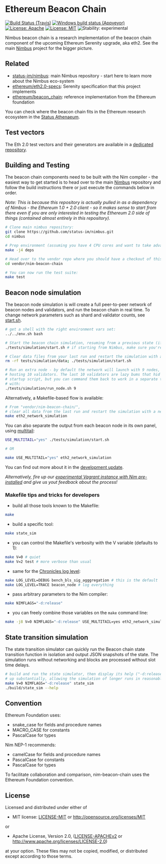 # Ethereum Beacon Chain
[![Build Status (Travis)](https://img.shields.io/travis/status-im/nim-beacon-chain/master.svg?label=Linux%20/%20macOS "Linux/macOS build status (Travis)")](https://travis-ci.org/status-im/nim-beacon-chain)
[![Windows build status (Appveyor)](https://img.shields.io/appveyor/ci/nimbus/nim-beacon-chain/master.svg?label=Windows "Windows build status (Appveyor)")](https://ci.appveyor.com/project/nimbus/nim-beacon-chain)
[![License: Apache](https://img.shields.io/badge/License-Apache%202.0-blue.svg)](https://opensource.org/licenses/Apache-2.0)
[![License: MIT](https://img.shields.io/badge/License-MIT-blue.svg)](https://opensource.org/licenses/MIT)
![Stability: experimental](https://img.shields.io/badge/stability-experimental-orange.svg)

Nimbus beacon chain is a research implementation of the beacon chain component of the upcoming Ethereum Serenity upgrade, aka eth2. See the main [Nimbus](https://github.com/status-im/nimbus/) project for the bigger picture.

## Related

* [status-im/nimbus](https://github.com/status-im/nimbus/): main Nimbus repository - start here to learn more about the Nimbus eco-system
* [ethereum/eth2.0-specs](https://github.com/ethereum/eth2.0-specs/blob/master/specs/core/0_beacon-chain.md): Serenity specification that this project implements
* [ethereum/beacon_chain](https://github.com/ethereum/beacon_chain): reference implementation from the Ethereum foundation

You can check where the beacon chain fits in the Ethereum research ecosystem in the [Status Athenaeum](https://github.com/status-im/athenaeum/blob/b465626cc551e361492e56d32517b2cdadd7493f/ethereum_research_records.json#L38).

## Test vectors

The Eth 2.0 test vectors and their generators are available in a [dedicated repository](https://github.com/status-im/eth2-testgen).

## Building and Testing

The beacon chain components need to be built with the Nim compiler - the easiest way to get started is to head over to the main [Nimbus](https://github.com/status-im/nimbus/) repository and follow the build instructions there or just execute the commands below in order.

_Note: This is because this repository is actually pulled in as a dependency of Nimbus - the Ethereum 1.0 + 2.0 client - so it makes sense to start from there even if you are only interested in testing the Ethereum 2.0 side of things (contained almost entirely in this repository)._

```bash
# Clone main nimbus repository:
git clone https://github.com/status-im/nimbus.git
cd nimbus

# Prep environment (assuming you have 4 CPU cores and want to take advantage of them):
make -j4 deps

# Head over to the vendor repo where you should have a checkout of this project:
cd vendor/nim-beacon-chain

# You can now run the test suite:
make test
```

## Beacon node simulation

The beacon node simulation is will create a full peer-to-peer network of beacon nodes and validators, and run the beacon chain in real time. To change network parameters such as shard and validator counts, see [start.sh](tests/simulation/start.sh).


```bash
# get a shell with the right environment vars set:
../../env.sh bash

# Start the beacon chain simulation, resuming from a previous state (if any):
./tests/simulation/start.sh # if starting from Nimbus, make sure you're in vendor/nim-beacon-chain!

# Clear data files from your last run and restart the simulation with a new genesis block:
rm -rf tests/simulation/data; ./tests/simulation/start.sh

# Run an extra node - by default the network will launch with 9 nodes, each
# hosting 10 validators. The last 10 validators are lazy bums that hid from the
# startup script, but you can command them back to work in a separate terminal
# with:
./tests/simulation/run_node.sh 9
```

Alternatively, a Makefile-based flow is available:

```bash
# From "vendor/nim-beacon-chain/",
# clear all data from the last run and restart the simulation with a new genesis block:
make eth2_network_simulation
```

You can also separate the output from each beacon node in its own panel, using [multitail](http://www.vanheusden.com/multitail/):

```bash
USE_MULTITAIL="yes" ./tests/simulation/start.sh

# OR

make USE_MULTITAIL="yes" eth2_network_simulation
```

You can find out more about it in the [development update](https://our.status.im/nimbus-development-update-2018-12-2/).

_Alternatively, fire up our [experimental Vagrant instance with Nim pre-installed](https://our.status.im/setting-up-a-local-vagrant-environment-for-nim-development/) and give us yout feedback about the process!_

### Makefile tips and tricks for developers

- build all those tools known to the Makefile:

```bash
make
```

- build a specific tool:

```bash
make state_sim
```

- you can control the Makefile's verbosity with the V variable (defaults to 1):

```bash
make V=0 # quiet
make V=2 test # more verbose than usual
```

- same for the [Chronicles log level](https://github.com/status-im/nim-chronicles#chronicles_log_level):

```bash
make LOG_LEVEL=DEBUG bench_bls_sig_agggregation # this is the default
make LOG_LEVEL=TRACE beacon_node # log everything
```

- pass arbitrary parameters to the Nim compiler:

```bash
make NIMFLAGS="-d:release"
```

- you can freely combine those variables on the `make` command line:

```bash
make -j8 V=0 NIMFLAGS="-d:release" USE_MULTITAIL=yes eth2_network_simulation
```

## State transition simulation

The state transition simulator can quickly run the Beacon chain state transition function in isolation and output JSON snapshots of the state. The simulation runs without networking and blocks are processed without slot time delays.

```bash
# build and run the state simulator, then display its help ("-d:release" speeds it
# up substantially, allowing the simulation of longer runs in reasonable time)
make V=0 NIMFLAGS="-d:release" state_sim
./build/state_sim --help
```

## Convention

Ethereum Foundation uses:
  - snake_case for fields and procedure names
  - MACRO_CASE for constants
  - PascalCase for types

Nim NEP-1 recommends:
  - camelCase for fields and procedure names
  - PascalCase for constants
  - PascalCase for types

To facilitate collaboration and comparison, nim-beacon-chain uses the Ethereum Foundation convention.

## License

Licensed and distributed under either of

* MIT license: [LICENSE-MIT](LICENSE-MIT) or http://opensource.org/licenses/MIT

or

* Apache License, Version 2.0, ([LICENSE-APACHEv2](LICENSE-APACHEv2) or http://www.apache.org/licenses/LICENSE-2.0)

at your option. These files may not be copied, modified, or distributed except according to those terms.

